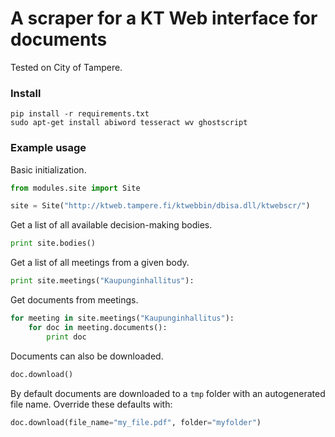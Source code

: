 # A scraper for a KT Web interface for documents

Tested on City of Tampere.

### Install

    pip install -r requirements.txt
    sudo apt-get install abiword tesseract wv ghostscript

### Example usage

Basic initialization.

``` python
from modules.site import Site

site = Site("http://ktweb.tampere.fi/ktwebbin/dbisa.dll/ktwebscr/")
```

Get a list of all available decision-making bodies.

``` python
print site.bodies()
```

Get a list of all meetings from a given body.

``` python
print site.meetings("Kaupunginhallitus"):
```

Get documents from meetings.

``` python
for meeting in site.meetings("Kaupunginhallitus"):
    for doc in meeting.documents():
    	print doc
```

Documents can also be downloaded.

``` python
doc.download()
```

By default documents are downloaded to a `tmp` folder with an autogenerated file name. Override these defaults with: 

```python
doc.download(file_name="my_file.pdf", folder="myfolder")
```
